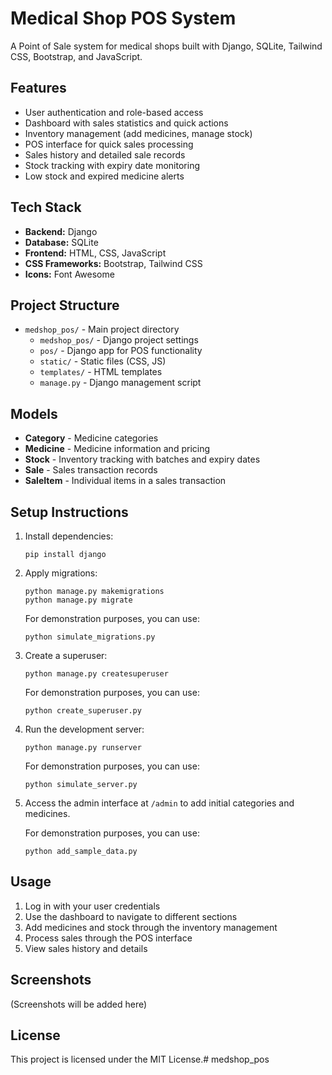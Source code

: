 # Medical Shop POS System

A Point of Sale system for medical shops built with Django, SQLite, Tailwind CSS, Bootstrap, and JavaScript.

## Features

- User authentication and role-based access
- Dashboard with sales statistics and quick actions
- Inventory management (add medicines, manage stock)
- POS interface for quick sales processing
- Sales history and detailed sale records
- Stock tracking with expiry date monitoring
- Low stock and expired medicine alerts

## Tech Stack

- **Backend:** Django 
- **Database:** SQLite
- **Frontend:** HTML, CSS, JavaScript
- **CSS Frameworks:** Bootstrap, Tailwind CSS 
- **Icons:** Font Awesome

## Project Structure

- `medshop_pos/` - Main project directory
  - `medshop_pos/` - Django project settings
  - `pos/` - Django app for POS functionality
  - `static/` - Static files (CSS, JS)
  - `templates/` - HTML templates
  - `manage.py` - Django management script

## Models

- **Category** - Medicine categories
- **Medicine** - Medicine information and pricing
- **Stock** - Inventory tracking with batches and expiry dates
- **Sale** - Sales transaction records
- **SaleItem** - Individual items in a sales transaction

## Setup Instructions

1. Install dependencies:
   ```
   pip install django
   ```

2. Apply migrations:
   ```
   python manage.py makemigrations
   python manage.py migrate
   ```
   
   For demonstration purposes, you can use:
   ```
   python simulate_migrations.py
   ```

3. Create a superuser:
   ```
   python manage.py createsuperuser
   ```
   
   For demonstration purposes, you can use:
   ```
   python create_superuser.py
   ```

4. Run the development server:
   ```
   python manage.py runserver
   ```
   
   For demonstration purposes, you can use:
   ```
   python simulate_server.py
   ```

5. Access the admin interface at `/admin` to add initial categories and medicines.
   
   For demonstration purposes, you can use:
   ```
   python add_sample_data.py
   ```

## Usage

1. Log in with your user credentials
2. Use the dashboard to navigate to different sections
3. Add medicines and stock through the inventory management
4. Process sales through the POS interface
5. View sales history and details

## Screenshots

(Screenshots will be added here)

## License

This project is licensed under the MIT License.# medshop_pos
